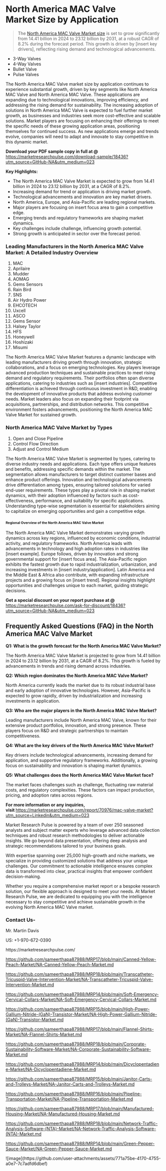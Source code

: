 <h1>North America MAC Valve Market&nbsp;Size by Application</h1><blockquote><p>The <a href="https://marketresearchpulse.com/download-sample/18436?utm_source=GitHub-NA&amp;utm_medium=023">North America MAC Valve Market size</a> is set to grow significantly from 14.41 billion in 2024 to 23.12 billion by 2031, at a robust CAGR of 8.2% during the forecast period. This growth is driven by [insert key drivers], reflecting rising demand and technological advancements.</p></blockquote><ul><li>3-Way Valves<li> 4-Way Valves<li> Bullet Valve<li> Pulse Valves</li></ul><p>The North America MAC Valve market size by application continues to experience substantial growth, driven by key segments like North America MAC Valve and North America MAC Valve. These applications are expanding due to technological innovations, improving efficiency, and addressing the rising demand for sustainability. The increasing adoption of solutions in North America MAC Valve is expected to fuel further market growth, as businesses and industries seek more cost-effective and scalable solutions. Market players are focusing on enhancing their offerings to meet the specific needs of these growing application areas, positioning themselves for continued success. As new applications emerge and trends evolve, companies will need to adapt and innovate to stay competitive in this dynamic market.</p><p><strong>Download your PDF sample copy in full at @ </strong><a href="https://marketresearchpulse.com/download-sample/18436?utm_source=GitHub-NA&amp;utm_medium=023">https://marketresearchpulse.com/download-sample/18436?utm_source=GitHub-NA&amp;utm_medium=023</a></p><p><strong>Key Highlights: </strong></p><ul><li>The North America MAC Valve Market is expected to grow from 14.41 billion in 2024 to 23.12 billion by 2031, at a CAGR of 8.2%.</li><li>Increasing demand for trend or application is driving market growth.</li><li>Technological advancements and innovation are key market drivers.</li><li>North America, Europe, and Asia-Pacific are leading regional markets.</li><li>Major players are focusing on insert focus area to gain a competitive edge.</li><li>Emerging trends and regulatory frameworks are shaping market dynamics.</li><li>Key challenges include challenge, influencing growth potential.</li><li>Strong growth is anticipated in sector over the forecast period.</li></ul><h3>Leading Manufacturers in the North America MAC Valve Market: A Detailed Industry Overview</h3><ol><li>MAC</li><li>Aprilaire</li><li>Mudder</li><li>AOMAG</li><li>Gems Sensors</li><li>Rain Bird</li><li>SNS</li><li>Air Hydro Power</li><li>EHCOTECH</li><li>Uxcell</li><li>ASCO</li><li>Gems Sensor</li><li>Halsey Taylor</li><li>HFS</li><li>Honeywell</li><li>Hoshizaki</li><li>Misumi</li></ol><div class="flex max-w-full flex-col flex-grow"><div class="min-h-8 text-message flex w-full flex-col items-end gap-2 whitespace-normal break-words [.text-message+&amp;]:mt-5" dir="auto" data-message-author-role="assistant" data-message-id="fd8432e4-4910-450d-b182-61b7bfb0a01f" data-message-model-slug="gpt-4o"><div class="flex w-full flex-col gap-1 empty:hidden first:pt-[3px]"><div class="markdown prose w-full break-words dark:prose-invert light"><p>The North America MAC Valve Market features a dynamic landscape with leading manufacturers driving growth through innovation, strategic collaborations, and a focus on emerging technologies. Key players leverage advanced production techniques and sustainable practices to meet rising demand and regulatory requirements. Their portfolios often span diverse applications, catering to industries such as [insert industries]. Competitive differentiation is achieved through continuous investment in R&amp;D, enabling the development of innovative products that address evolving customer needs. Market leaders also focus on expanding their footprint via acquisitions, partnerships, and distribution networks. This competitive environment fosters advancements, positioning the North America MAC Valve Market for sustained growth.</p></div></div></div></div><h3>North America MAC Valve Market by Types</h3><ol><li>Open and Close Pipeline<li> Control Flow Direction<li> Adjust and Control Medium</li></ol><div class="flex max-w-full flex-col flex-grow"><div class="min-h-8 text-message flex w-full flex-col items-end gap-2 whitespace-normal break-words [.text-message+&amp;]:mt-5" dir="auto" data-message-author-role="assistant" data-message-id="084470be-0bb7-4664-bddf-5156b4f41249" data-message-model-slug="gpt-4o-mini"><div class="flex w-full flex-col gap-1 empty:hidden first:pt-[3px]"><div class="markdown prose w-full break-words dark:prose-invert light"><p>The North America MAC Valve Market is segmented by types, catering to diverse industry needs and applications. Each type offers unique features and benefits, addressing specific demands within the market. The segmentation allows manufacturers to target distinct customer bases and enhance product offerings. Innovation and technological advancements drive differentiation among types, ensuring tailored solutions for varied end-user requirements. These types play a pivotal role in shaping market dynamics, with their adoption influenced by factors such as cost-effectiveness, performance, and suitability for specific applications. Understanding type-wise segmentation is essential for stakeholders aiming to capitalize on emerging opportunities and gain a competitive edge.</p></div></div></div></div><h3><span style="font-size: 11px;">Regional Overview of the North America MAC Valve Market</span></h3><div class="flex max-w-full flex-col flex-grow"><div class="min-h-8 text-message flex w-full flex-col items-end gap-2 whitespace-normal break-words [.text-message+&amp;]:mt-5" dir="auto" data-message-author-role="assistant" data-message-id="e9038762-ce64-4e30-91c9-9bd413514231" data-message-model-slug="gpt-4o-mini"><div class="flex w-full flex-col gap-1 empty:hidden first:pt-[3px]"><div class="markdown prose w-full break-words dark:prose-invert light"><p>The North America MAC Valve Market demonstrates varying growth dynamics across key regions, influenced by economic conditions, industrial activity, and regulatory frameworks. North America leads with advancements in technology and high adoption rates in industries like [insert example]. Europe follows, driven by innovation and strong governmental support for [insert focus area]. The Asia-Pacific region exhibits the fastest growth due to rapid industrialization, urbanization, and increasing investments in [insert industry/application]. Latin America and the Middle East &amp; Africa also contribute, with expanding infrastructure projects and a growing focus on [insert trend]. Regional insights highlight opportunities and challenges unique to each market, guiding strategic decisions.</p></div></div></div></div><p><strong>Get a special discount on your report purchase at @ </strong><a href="https://marketresearchpulse.com/ask-for-discount/18436?utm_source=GitHub-NA&amp;utm_medium=023">https://marketresearchpulse.com/ask-for-discount/18436?utm_source=GitHub-NA&amp;utm_medium=023</a></p><h2>Frequently Asked Questions (FAQ) in the North America MAC Valve Market</h2><p><strong>Q1: What is the growth forecast for the North America MAC Valve Market?</strong></p><p>The North America MAC Valve Market is projected to grow from 14.41 billion in 2024 to 23.12 billion by 2031, at a CAGR of 8.2%. This growth is fueled by advancements in trends and rising demand across industries.</p><p><strong>Q2: Which region dominates the North America MAC Valve Market?</strong></p><p>North America currently leads the market due to its robust industrial base and early adoption of innovative technologies. However, Asia-Pacific is expected to grow rapidly, driven by industrialization and increasing investments in application.</p><p><strong>Q3: Who are the major players in the North America MAC Valve Market?</strong></p><p>Leading manufacturers include North America MAC Valve, known for their extensive product portfolios, innovation, and strong presence. These players focus on R&amp;D and strategic partnerships to maintain competitiveness.</p><p><strong>Q4: What are the key drivers of the North America MAC Valve Market?</strong></p><p>Key drivers include technological advancements, increasing demand for application, and supportive regulatory frameworks. Additionally, a growing focus on sustainability and innovation is shaping market dynamics.</p><p><strong>Q5: What challenges does the North America MAC Valve Market face?</strong></p><p>The market faces challenges such as challenge, fluctuating raw material costs, and regulatory complexities. These factors can impact production, pricing, and adoption rates across regions.</p><p><strong>For more information or any inquiries, visit&nbsp;</strong><a href="https://marketresearchpulse.com/report/70976/mac-valve-market?utm_source=Linkedin&utm_medium=023">https://marketresearchpulse.com/report/70976/mac-valve-market?utm_source=Linkedin&utm_medium=023</a></p><p>Market Research Pulse is powered by a team of over 250 seasoned analysts and subject matter experts who leverage advanced data collection techniques and robust research methodologies to deliver actionable insights. We go beyond data presentation, offering deep analysis and strategic recommendations tailored to your business goals.</p><p>With expertise spanning over 25,000 high-growth and niche markets, we specialize in providing customized solutions that address your unique challenges. Our commitment to actionable intelligence ensures complex data is transformed into clear, practical insights that empower confident decision-making.</p><p>Whether you require a comprehensive market report or a bespoke research solution, our flexible approach is designed to meet your needs. At Market Research Pulse, we are dedicated to equipping you with the intelligence necessary to stay competitive and achieve sustainable growth in the evolving North America MAC Valve market.</p><h3><strong>Contact Us-</strong></h3><p>Mr. Martin Davis</p><p>US: +1-970-672-0390</p><p>https://marketresearchpulse.com/</p><p><a href="https://github.com/sameerthapa87988/MRP17/blob/main/Canned-Yellow-Peach-Market/NA-Canned-Yellow-Peach-Market.md">https://github.com/sameerthapa87988/MRP17/blob/main/Canned-Yellow-Peach-Market/NA-Canned-Yellow-Peach-Market.md</a></p><p><a href="https://github.com/sameerthapa87988/MRP18/blob/main/Transcatheter-Tricuspid-Valve-Intervention-Market/NA-Transcatheter-Tricuspid-Valve-Intervention-Market.md">https://github.com/sameerthapa87988/MRP18/blob/main/Transcatheter-Tricuspid-Valve-Intervention-Market/NA-Transcatheter-Tricuspid-Valve-Intervention-Market.md</a></p><p><a href="https://github.com/sameerthapa87988/MRP14/blob/main/Soft-Emergency-Cervical-Collars-Market/NA-Soft-Emergency-Cervical-Collars-Market.md">https://github.com/sameerthapa87988/MRP14/blob/main/Soft-Emergency-Cervical-Collars-Market/NA-Soft-Emergency-Cervical-Collars-Market.md</a></p><p><a href="https://github.com/sameerthapa87988/MRP15/blob/main/High-Power-Gallium-Nitride-(GaN)-Transistor-Market/NA-High-Power-Gallium-Nitride-(GaN)-Transistor-Market.md">https://github.com/sameerthapa87988/MRP15/blob/main/High-Power-Gallium-Nitride-(GaN)-Transistor-Market/NA-High-Power-Gallium-Nitride-(GaN)-Transistor-Market.md</a></p><p><a href="https://github.com/sameerthapa87988/MRP17/blob/main/Flannel-Shirts-Market/NA-Flannel-Shirts-Market.md">https://github.com/sameerthapa87988/MRP17/blob/main/Flannel-Shirts-Market/NA-Flannel-Shirts-Market.md</a></p><p><a href="https://github.com/sameerthapa87988/MRP18/blob/main/Corporate-Sustainability-Software-Market/NA-Corporate-Sustainability-Software-Market.md">https://github.com/sameerthapa87988/MRP18/blob/main/Corporate-Sustainability-Software-Market/NA-Corporate-Sustainability-Software-Market.md</a></p><p><a href="https://github.com/sameerthapa87988/MRP14/blob/main/Dicyclopentadiene-Market/NA-Dicyclopentadiene-Market.md">https://github.com/sameerthapa87988/MRP14/blob/main/Dicyclopentadiene-Market/NA-Dicyclopentadiene-Market.md</a></p><p><a href="https://github.com/sameerthapa87988/MRP15/blob/main/Janitor-Carts-and-Trolleys-Market/NA-Janitor-Carts-and-Trolleys-Market.md">https://github.com/sameerthapa87988/MRP15/blob/main/Janitor-Carts-and-Trolleys-Market/NA-Janitor-Carts-and-Trolleys-Market.md</a></p><p><a href="https://github.com/sameerthapa87988/MRP16/blob/main/Pipeline-Transportation-Market/NA-Pipeline-Transportation-Market.md">https://github.com/sameerthapa87988/MRP16/blob/main/Pipeline-Transportation-Market/NA-Pipeline-Transportation-Market.md</a></p><p><a href="https://github.com/sameerthapa87988/MRP17/blob/main/Manufactured-Housing-Market/NA-Manufactured-Housing-Market.md">https://github.com/sameerthapa87988/MRP17/blob/main/Manufactured-Housing-Market/NA-Manufactured-Housing-Market.md</a></p><p><a href="https://github.com/sameerthapa87988/MRP18/blob/main/Network-Traffic-Analysis-Software-(NTA)-Market/NA-Network-Traffic-Analysis-Software-(NTA)-Market.md">https://github.com/sameerthapa87988/MRP18/blob/main/Network-Traffic-Analysis-Software-(NTA)-Market/NA-Network-Traffic-Analysis-Software-(NTA)-Market.md</a></p><p><a href="https://github.com/sameerthapa87988/MRP14/blob/main/Green-Pepper-Sauce-Market/NA-Green-Pepper-Sauce-Market.md">https://github.com/sameerthapa87988/MRP14/blob/main/Green-Pepper-Sauce-Market/NA-Green-Pepper-Sauce-Market.md</a></p>
![image](https://github.com/user-attachments/assets/771a75be-4170-4755-a0e7-7c7adfd6dbef)
